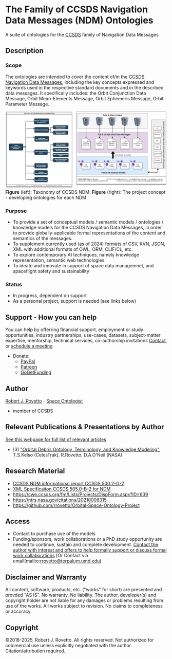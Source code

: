 # The Family of CCSDS Navigation Data Messages (NDM) Ontologies
A suite of ontologies for the [CCSDS](https://public.ccsds.org/default.aspx) family of Navigation Data Messages

## Description

### Scope
The ontologies are intended to cover the content of/in the [CCSDS Navigation Data Messages](https://public.ccsds.org/Pubs/500x0g4.pdf), including the key concepts expressed and keywords used in the respective standard documents and in the described data messages. It specifically includes: the Orbit Conjunction Data Message, Orbit Mean-Elements Message, Orbit Ephemeris Message, Orbit Parameter Message.

![image](https://github.com/rrovetto/CCSDS-Navigation-Data-Messages-Ontologies/blob/3be826dbc7e24224570911a73fc74afe4e52459f/images/NDMTaxo_NDMOntologies_Rovetto.jpg)
**Figure** (left): Taxonomy of CCSDS NDM. **Figure** (right): The project concept - developing ontologies for each NDM

### Purpose
- To provide a set of conceptual models / semantic models / ontologies / knowledge models for the CCSDS Navigation Data Messages, in order to provide globally-applicable formal representations of the content and semantics of the messages.
- To supplement currently used (as of 2024) formats of CSV, KVN, JSON, XML with additional formats of OWL, ORM, CLIF/CL, etc.
- To explore contemporary AI techniques, namely knowledge representation, semantic web technologies.
- To ideate and innovate in support of space data managemnet, and spaceflight safety and sustainability

### Status
- In progress, dependent on support
- As a personal project, support is needed (see links below)
  
## Support - How you can help
You can help by offerring financial support, employment or study opportunities, industry partnerships, use-cases, datasets, subject-matter expertise, mentorship, technical services, co-authorship invitations
[Contact](https://ontospace.wordpress.com/contact), or [schedule a meeting](https://tinyurl.com/hm8wu2sa) 

* Donate: 
  * [PayPal](https://tinyurl.com/donateViaPayPalrr)
  * [Patreon](https://tinyurl.com/y9qegjsh)
  * [GoGetFunding](https://gogetfunding.com/?p=6893352)

## Author
[Robert J. Rovetto](http://orcid.org/0000-0003-3835-7817) - [Space Ontologist](https://purl.org/space-ontology)
- member of CCSDS

## Relevant Publications & Presentations by Author
[See this webpage for full list of relevant articles](https://ontospace.wordpress.com/publications)

* [3] ["Orbital Debris Ontology, Terminology, and Knowledge Modeling"](https://ntrs.nasa.gov/search.jsp?R=20200000988), T.S.Kelso (CelesTrak), R.Rovetto, D.A.O'Neil (NASA)

## Research Material 
- [CCSDS NDM informational report CCSDS 500.2-G-2](https://public.ccsds.org/Pubs/500x2g2.pdf)
- [XML Specificaiton CCSDS 505.0-B-2 for NDM](https://public.ccsds.org/Pubs/505x0b2.pdf)
- https://cwe.ccsds.org/fm/Lists/Projects/DispForm.aspx?ID=639
- https://ntrs.nasa.gov/citations/20210008315
- https://github.com/rrovetto/Orbital-Space-Ontology-Project
##  Access
- Contact to purchase use of the models
- Funding/sponsors, work collaborations or a PhD study opportunity are needed to continue, sustain and complete development. [Contact the author with interest and offers to help formally support or discuss formal work collaborations](https://ontospace.wordpress.com/contact) [Or Contact via email(mailto:rrovetto@terpalum.umd.edu)


## Disclaimer and Warranty
All content, software, products, etc. ("works" for short) are presented and provded "AS IS". No warranty. No liability. The author, developer(s) and copyright holder are not liable for any damages or problems resulting from use of the works. All works subject to revision. No claims to completeness or accuracy.

## Copyright
©2018-2025, Robert J. Rovetto. All rights reserved.
Not authorized for commercial use unless explicitly negotiated with the author. Citation/attribution required.
